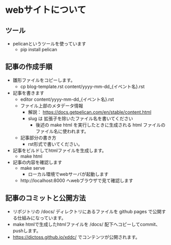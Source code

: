 # webサイトについて

## ツール

- pelicanというツールを使っています
  - pip install pelican

## 記事の作成手順

- 雛形ファイルをコピーします。
  - cp blog-template.rst content/yyyy-mm-dd_{イベント名}.rst
- 記事を書きます
  - editor content/yyyy-mm-dd_{イベント名}.rst
  - ファイル上部のメタデータ情報
    - 解説： https://docs.getpelican.com/en/stable/content.html
    - slug は 拡張子を除いたファイル名を書いてください
      - 後述の make html を実行したときに生成される html ファイルのファイル名に使われます。
  - 記事部分の書き方
    - rst形式で書いてください。
- 記事をビルドしてhtmlファイルを生成します。
  - make html
- 記事の内容を確認します
  - make serve
    - ローカル環境でwebサーバが起動します
  - http://localhost:8000 へwebブラウザで見て確認します

## 記事のコミットと公開方法

- リポジトリの /docs/ ディレクトリにあるファイルを github pages で公開する仕組みになっています。
- make htmlで生成したhtmlファイルを /docs/ 配下へコピーしてcommit、pushします。
- https://dictoss.github.io/xddc/ でコンテンツが公開されます。
